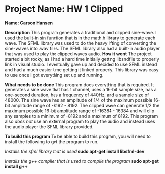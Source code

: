 # Project Name: HW 1 Clipped
**Name: Carson Hansen**


**Description**
This program generates a traditional and clipped sine-wave. I used the built-in sin function that is in the math.h library to
generate each wave. The SFML library was used to do the heavy lifting of converting the sine-waves into .wav files. The SFML library also
had a built-in audio player that was used to play the clipped waves audio.
**How it went**
The project started a bit rocky, as I had a hard time initially getting libsndfile to properly link in visual studio.
I eventually gave up and decided to use SFML instead and had a much easier time getting it linked properly. This library
was easy to use once I got everything set up and running.

**What needs to be done**
This program does everything that is required. It generates a sine wave that has 1 channel, uses a 16-bit sample size, has a
one-second duration, has a frequency of 440Hz, and a sample size of 48000. The sine wave has an amplitude of 1/4 of the maximum possible
16-bit amplitude range of -8192 - 8192. The clipped wave can generate 1/2 the maximum possible 16-bit amplitude range of -16384 - 16384 and
will clip any samples to a minimum of -8192 and a maximum of 8192. This program also *does not* use an external program to play the audio and 
instead uses the audio player the SFML library provided.

**To build this program**
To be able to build this program, you will need to install the following to get the program to run. 

*Installs the sfml library that is used*
**sudo apt-get install libsfml-dev** 

*Installs the g++ compiler that is used to compile the program*
**sudo apt-get install g++**
